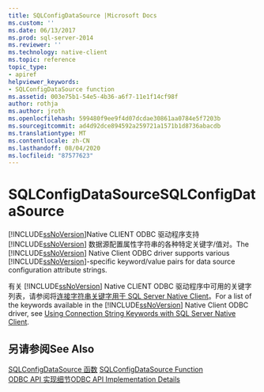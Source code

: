 ```yaml
---
title: SQLConfigDataSource |Microsoft Docs
ms.custom: ''
ms.date: 06/13/2017
ms.prod: sql-server-2014
ms.reviewer: ''
ms.technology: native-client
ms.topic: reference
topic_type:
- apiref
helpviewer_keywords:
- SQLConfigDataSource function
ms.assetid: 003e75b1-54e5-4b36-a6f7-11e1f14cf98f
author: rothja
ms.author: jroth
ms.openlocfilehash: 599480f9ee9f4d07dcdae30861aa0784e5f7203b
ms.sourcegitcommit: ad4d92dce894592a259721a1571b1d8736abacdb
ms.translationtype: MT
ms.contentlocale: zh-CN
ms.lasthandoff: 08/04/2020
ms.locfileid: "87577623"
---
```

# <a name="sqlconfigdatasource"></a><span data-ttu-id="9678b-102">SQLConfigDataSource</span><span class="sxs-lookup"><span data-stu-id="9678b-102">SQLConfigDataSource</span></span>
  <span data-ttu-id="9678b-103">[!INCLUDE[ssNoVersion](../../includes/ssnoversion-md.md)]Native CLIENT ODBC 驱动程序支持 [!INCLUDE[ssNoVersion](../../includes/ssnoversion-md.md)] 数据源配置属性字符串的各种特定关键字/值对。</span><span class="sxs-lookup"><span data-stu-id="9678b-103">The [!INCLUDE[ssNoVersion](../../includes/ssnoversion-md.md)] Native Client ODBC driver supports various [!INCLUDE[ssNoVersion](../../includes/ssnoversion-md.md)]-specific keyword/value pairs for data source configuration attribute strings.</span></span>  
  
 <span data-ttu-id="9678b-104">有关 [!INCLUDE[ssNoVersion](../../includes/ssnoversion-md.md)] Native CLIENT ODBC 驱动程序中可用的关键字列表，请参阅将[连接字符串关键字用于 SQL Server Native Client](../native-client/applications/using-connection-string-keywords-with-sql-server-native-client.md)。</span><span class="sxs-lookup"><span data-stu-id="9678b-104">For a list of the keywords available in the [!INCLUDE[ssNoVersion](../../includes/ssnoversion-md.md)] Native Client ODBC driver, see [Using Connection String Keywords with SQL Server Native Client](../native-client/applications/using-connection-string-keywords-with-sql-server-native-client.md).</span></span>  
  
## <a name="see-also"></a><span data-ttu-id="9678b-105">另请参阅</span><span class="sxs-lookup"><span data-stu-id="9678b-105">See Also</span></span>  
 <span data-ttu-id="9678b-106">[SQLConfigDataSource 函数](https://go.microsoft.com/fwlink/?LinkId=59337) </span><span class="sxs-lookup"><span data-stu-id="9678b-106">[SQLConfigDataSource Function](https://go.microsoft.com/fwlink/?LinkId=59337) </span></span>  
 [<span data-ttu-id="9678b-107">ODBC API 实现细节</span><span class="sxs-lookup"><span data-stu-id="9678b-107">ODBC API Implementation Details</span></span>](odbc-api-implementation-details.md)  
  
  

